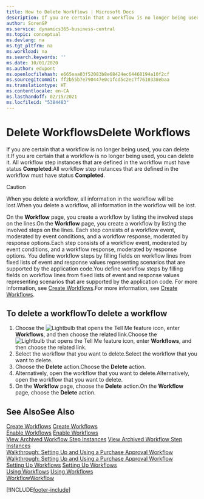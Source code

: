 ```yaml
---
title: How to Delete Workflows | Microsoft Docs
description: If you are certain that a workflow is no longer being used, you can delete it. All workflow step instances that are defined in the workflow must have status **Completed**.
author: SorenGP
ms.service: dynamics365-business-central
ms.topic: conceptual
ms.devlang: na
ms.tgt_pltfrm: na
ms.workload: na
ms.search.keywords: ''
ms.date: 10/01/2020
ms.author: edupont
ms.openlocfilehash: e665eaa03f52083b8e68424ec64468194a10f2cf
ms.sourcegitcommit: ff2b55b7e790447e0c1fcd5c2ec7f7610338ebaa
ms.translationtype: HT
ms.contentlocale: en-CA
ms.lasthandoff: 02/15/2021
ms.locfileid: "5384483"
---
```

# <a name="delete-workflows"></a><span data-ttu-id="29d0b-104">Delete Workflows</span><span class="sxs-lookup"><span data-stu-id="29d0b-104">Delete Workflows</span></span>
<span data-ttu-id="29d0b-105">If you are certain that a workflow is no longer being used, you can delete it.</span><span class="sxs-lookup"><span data-stu-id="29d0b-105">If you are certain that a workflow is no longer being used, you can delete it.</span></span> <span data-ttu-id="29d0b-106">All workflow step instances that are defined in the workflow must have status **Completed**.</span><span class="sxs-lookup"><span data-stu-id="29d0b-106">All workflow step instances that are defined in the workflow must have status **Completed**.</span></span>  

> [!CAUTION]  
>  <span data-ttu-id="29d0b-107">When you delete a workflow, all information in the workflow will be lost.</span><span class="sxs-lookup"><span data-stu-id="29d0b-107">When you delete a workflow, all information in the workflow will be lost.</span></span>  

 <span data-ttu-id="29d0b-108">On the **Workflow** page, you create a workflow by listing the involved steps on the lines.</span><span class="sxs-lookup"><span data-stu-id="29d0b-108">On the **Workflow** page, you create a workflow by listing the involved steps on the lines.</span></span> <span data-ttu-id="29d0b-109">Each step consists of a workflow event, moderated by event conditions, and a workflow response, moderated by response options.</span><span class="sxs-lookup"><span data-stu-id="29d0b-109">Each step consists of a workflow event, moderated by event conditions, and a workflow response, moderated by response options.</span></span> <span data-ttu-id="29d0b-110">You define workflow steps by filling fields on workflow lines from fixed lists of event and response values representing scenarios that are supported by the application code.</span><span class="sxs-lookup"><span data-stu-id="29d0b-110">You define workflow steps by filling fields on workflow lines from fixed lists of event and response values representing scenarios that are supported by the application code.</span></span> <span data-ttu-id="29d0b-111">For more information, see [Create Workflows](across-how-to-create-workflows.md).</span><span class="sxs-lookup"><span data-stu-id="29d0b-111">For more information, see [Create Workflows](across-how-to-create-workflows.md).</span></span>  

## <a name="to-delete-a-workflow"></a><span data-ttu-id="29d0b-112">To delete a workflow</span><span class="sxs-lookup"><span data-stu-id="29d0b-112">To delete a workflow</span></span>  
1.  <span data-ttu-id="29d0b-113">Choose the ![Lightbulb that opens the Tell Me feature](media/ui-search/search_small.png "Tell me what you want to do") icon, enter **Workflows**, and then choose the related link.</span><span class="sxs-lookup"><span data-stu-id="29d0b-113">Choose the ![Lightbulb that opens the Tell Me feature](media/ui-search/search_small.png "Tell me what you want to do") icon, enter **Workflows**, and then choose the related link.</span></span>  
2.  <span data-ttu-id="29d0b-114">Select the workflow that you want to delete.</span><span class="sxs-lookup"><span data-stu-id="29d0b-114">Select the workflow that you want to delete.</span></span>  
3.  <span data-ttu-id="29d0b-115">Choose the **Delete** action.</span><span class="sxs-lookup"><span data-stu-id="29d0b-115">Choose the **Delete** action.</span></span>  
4.  <span data-ttu-id="29d0b-116">Alternatively, open the workflow that you want to delete.</span><span class="sxs-lookup"><span data-stu-id="29d0b-116">Alternatively, open the workflow that you want to delete.</span></span>  
5.  <span data-ttu-id="29d0b-117">On the **Workflow** page, choose the **Delete** action.</span><span class="sxs-lookup"><span data-stu-id="29d0b-117">On the **Workflow** page, choose the **Delete** action.</span></span>  

## <a name="see-also"></a><span data-ttu-id="29d0b-118">See Also</span><span class="sxs-lookup"><span data-stu-id="29d0b-118">See Also</span></span>  
 <span data-ttu-id="29d0b-119">[Create Workflows](across-how-to-create-workflows.md) </span><span class="sxs-lookup"><span data-stu-id="29d0b-119">[Create Workflows](across-how-to-create-workflows.md) </span></span>  
 <span data-ttu-id="29d0b-120">[Enable Workflows](across-how-to-enable-workflows.md) </span><span class="sxs-lookup"><span data-stu-id="29d0b-120">[Enable Workflows](across-how-to-enable-workflows.md) </span></span>  
 <span data-ttu-id="29d0b-121">[View Archived Workflow Step Instances](across-how-to-view-archived-workflow-step-instances.md) </span><span class="sxs-lookup"><span data-stu-id="29d0b-121">[View Archived Workflow Step Instances](across-how-to-view-archived-workflow-step-instances.md) </span></span>  
 <span data-ttu-id="29d0b-122">[Walkthrough: Setting Up and Using a Purchase Approval Workflow](walkthrough-setting-up-and-using-a-purchase-approval-workflow.md) </span><span class="sxs-lookup"><span data-stu-id="29d0b-122">[Walkthrough: Setting Up and Using a Purchase Approval Workflow](walkthrough-setting-up-and-using-a-purchase-approval-workflow.md) </span></span>  
 <span data-ttu-id="29d0b-123">[Setting Up Workflows](across-set-up-workflows.md) </span><span class="sxs-lookup"><span data-stu-id="29d0b-123">[Setting Up Workflows](across-set-up-workflows.md) </span></span>  
 <span data-ttu-id="29d0b-124">[Using Workflows](across-use-workflows.md) </span><span class="sxs-lookup"><span data-stu-id="29d0b-124">[Using Workflows](across-use-workflows.md) </span></span>  
 [<span data-ttu-id="29d0b-125">Workflow</span><span class="sxs-lookup"><span data-stu-id="29d0b-125">Workflow</span></span>](across-workflow.md)   


[!INCLUDE[footer-include](includes/footer-banner.md)]